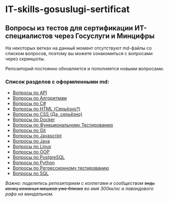 # IT-skills-gosuslugi-sertificat

## Вопросы из тестов для сертификации ИТ-специалистов через Госуслуги и Минцифры

На некоторых ветках на данный момент отсутствуют md-файлы со списком вопросов, поэтому вы можете ознакомиться с вопросами через скриншоты.

Репозиторий постоянно обновляется и пополняется новыми вопросами.

### Список разделов с оформленными md:

- [Вопросы по API](/API)
- [Вопросы по Алгоритмам](/Algorithms)
- [Вопросы по C#](/C#)
- [Вопросы по HTML (Серьёзно?)](/HTML)
- [Вопросы по CSS (Да, серьёзно)](/CSS)
- [Вопросы по Docker](/Docker)
- [Вопросы по Функциональному Тестированию](/Func_test)
- [Вопросы по Git](/Git)
- [Вопросы по Javascript](/JS)
- [Вопросы по Java](/Java)
- [Вопросы по Linux](/Linux)
- [Вопросы по OOP](/OOP)
- [Вопросы по PostgreSQL](/PostgreSQL)
- [Вопросы по Python](/Python)
- [Вопросы по Регрессионному тестированию](/Reg_test)
- [Вопросы по SQL](/SQL)
  
*Важно: поделитесь репозиторием с коллегами и сообществом ~~ведь конец кожаных мешков уже близко~~ во имя 300кк/нс и лавандового рафа на миндальном.*
